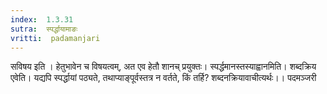 ```yaml
---
index:  1.3.31
sutra:  स्पर्द्धायामाङः
vritti:  padamanjari
---
```


सविषय इति । हेतुभावेन च विषयत्वम्, अत एव हेतौ शानच् प्रयुक्तः। स्पर्द्धमानस्तस्याह्वानमिति। शब्दक्रिय एवेति। यद्यपि स्पर्द्धायां पठ्यते, तथाप्याङ्पूर्वस्तत्र न वर्तते, किं तर्हि? शब्दनक्रियावाचीत्यर्थः।।
पदमञ्जरी
